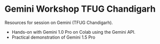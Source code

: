# Gemini Workshop TFUG Chandigarh
Resources for session on Gemini (TFUG Chandigarh).

- Hands-on with Gemini 1.0 Pro on Colab using the Gemini API.
- Practical demonstration of Gemini 1.5 Pro 





